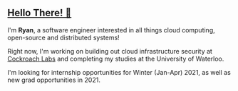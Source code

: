 ## [Hello There! 👋](https://gifimage.net/wp-content/uploads/2018/04/obi-wan-hello-there-gif-8.gif)


I'm **Ryan**, a software engineer interested in all things cloud computing, open-source and distributed systems!  

Right now, I'm working on building out cloud infrastructure security at [Cockroach Labs](https://www.cockroachlabs.com/) and completing my studies at the University of Waterloo.

I'm looking for internship opportunities for Winter (Jan-Apr) 2021, as well as new grad opportunities in 2021.
